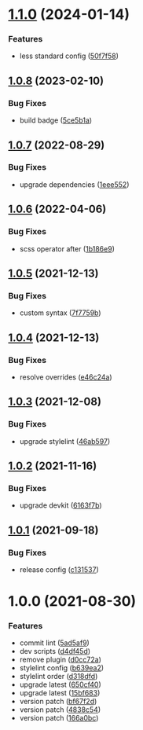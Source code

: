 # [1.1.0](https://github.com/akijoey/stylelint-config/compare/v1.0.8...v1.1.0) (2024-01-14)


### Features

* less standard config ([50f7f58](https://github.com/akijoey/stylelint-config/commit/50f7f58ef161fdd4380423c530e6ba5899a65a0d))

## [1.0.8](https://github.com/akijoey/stylelint-config/compare/v1.0.7...v1.0.8) (2023-02-10)


### Bug Fixes

* build badge ([5ce5b1a](https://github.com/akijoey/stylelint-config/commit/5ce5b1a590ac54020562fdde7d406aa971eca21d))

## [1.0.7](https://github.com/akijoey/stylelint-config/compare/v1.0.6...v1.0.7) (2022-08-29)


### Bug Fixes

* upgrade dependencies ([1eee552](https://github.com/akijoey/stylelint-config/commit/1eee55259bc17d25d90218a96b343d5e47be5d96))

## [1.0.6](https://github.com/akijoey/stylelint-config/compare/v1.0.5...v1.0.6) (2022-04-06)


### Bug Fixes

* scss operator after ([1b186e9](https://github.com/akijoey/stylelint-config/commit/1b186e93c7689e09d38f87f9736f2c4fb691f565))

## [1.0.5](https://github.com/akijoey/stylelint-config/compare/v1.0.4...v1.0.5) (2021-12-13)


### Bug Fixes

* custom syntax ([7f7759b](https://github.com/akijoey/stylelint-config/commit/7f7759b88f4f6ef7adad890f28fe3878019962f1))

## [1.0.4](https://github.com/akijoey/stylelint-config/compare/v1.0.3...v1.0.4) (2021-12-13)


### Bug Fixes

* resolve overrides ([e46c24a](https://github.com/akijoey/stylelint-config/commit/e46c24a019964ae2023c8ff1e82d3c7841a2f21a))

## [1.0.3](https://github.com/akijoey/stylelint-config/compare/v1.0.2...v1.0.3) (2021-12-08)


### Bug Fixes

* upgrade stylelint ([46ab597](https://github.com/akijoey/stylelint-config/commit/46ab59746817e882d09d9642f17f6cc5317b2df5))

## [1.0.2](https://github.com/akijoey/stylelint-config/compare/v1.0.1...v1.0.2) (2021-11-16)


### Bug Fixes

* upgrade devkit ([6163f7b](https://github.com/akijoey/stylelint-config/commit/6163f7bb0fcc722e4a0fbe7f193de759b68a6f80))

## [1.0.1](https://github.com/akijoey/stylelint-config/compare/v1.0.0...v1.0.1) (2021-09-18)


### Bug Fixes

* release config ([c131537](https://github.com/akijoey/stylelint-config/commit/c13153795a106dd23011a0308a0d2d107a884661))

# 1.0.0 (2021-08-30)


### Features

* commit lint ([5ad5af9](https://github.com/akijoey/stylelint-config/commit/5ad5af9ebf22c4c46d8fc53ec030d1ee16e62c09))
* dev scripts ([d4df45d](https://github.com/akijoey/stylelint-config/commit/d4df45d2631fb921563f37e1f2b4277624bcb78e))
* remove plugin ([d0cc72a](https://github.com/akijoey/stylelint-config/commit/d0cc72a62b7399aa9e47e1e725ace1a14e85f2ef))
* stylelint config ([b639ea2](https://github.com/akijoey/stylelint-config/commit/b639ea24715f9c4590b511c782522f01d595337c))
* stylelint order ([d318dfd](https://github.com/akijoey/stylelint-config/commit/d318dfdbef6dddd8977b44131912129cddb0af1e))
* upgrade latest ([650cf40](https://github.com/akijoey/stylelint-config/commit/650cf40b462cd50f9da6fbf6c393d06ed3b7bc64))
* upgrade latest ([15bf683](https://github.com/akijoey/stylelint-config/commit/15bf683dee26886bffaddabfe1c6c3828018eea4))
* version patch ([bf67f2d](https://github.com/akijoey/stylelint-config/commit/bf67f2d2e49412b32fe27fc528a310238a64707f))
* version patch ([4838c54](https://github.com/akijoey/stylelint-config/commit/4838c545311f6541a625c223847754806ff8cc38))
* version patch ([166a0bc](https://github.com/akijoey/stylelint-config/commit/166a0bc4561f6673a3a3260c6b7742d161a7f352))
